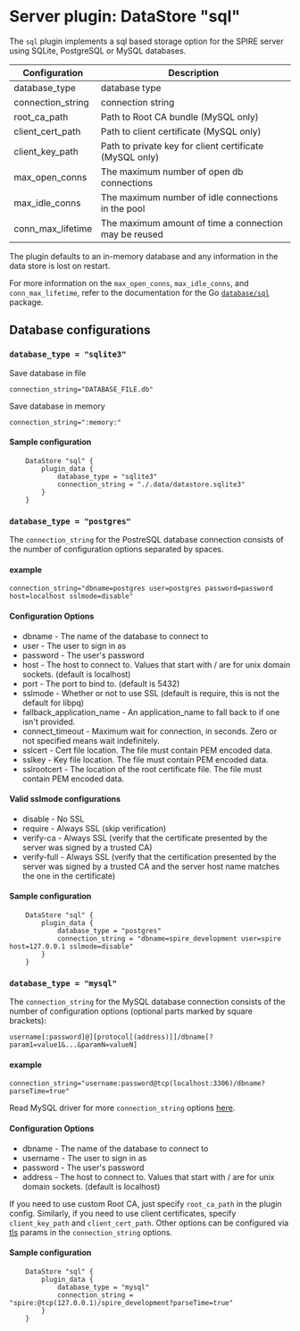 # Server plugin: DataStore "sql"

The `sql` plugin implements a sql based storage option for the SPIRE server using SQLite, PostgreSQL or MySQL databases.

| Configuration     | Description                                                |
| ------------------| ---------------------------------------------------------- |
| database_type     | database type                                              |
| connection_string | connection string                                          |
| root_ca_path      | Path to Root CA bundle (MySQL only)                        |
| client_cert_path  | Path to client certificate (MySQL only)                    |
| client_key_path   | Path to private key for client certificate (MySQL only)    |
| max_open_conns    | The maximum number of open db connections                  |
| max_idle_conns    | The maximum number of idle connections in the pool        |
| conn_max_lifetime | The maximum amount of time a connection may be reused     |

The plugin defaults to an in-memory database and any information in the data store is lost on restart.

For more information on the `max_open_conns`, `max_idle_conns`, and `conn_max_lifetime`, refer to the
documentation for the Go [`database/sql`](https://golang.org/pkg/database/sql/#DB) package.

## Database configurations

### `database_type = "sqlite3"`
Save database in file
```
connection_string="DATABASE_FILE.db"
```

Save database in memory
```
connection_string=":memory:"
```

#### Sample configuration

```
    DataStore "sql" {
        plugin_data {
            database_type = "sqlite3"
            connection_string = "./.data/datastore.sqlite3"
        }
    }
```

### `database_type = "postgres"`

The `connection_string` for the PostreSQL database connection consists of the number of configuration options separated by spaces.

#### example
```
connection_string="dbname=postgres user=postgres password=password host=localhost sslmode=disable"
```

#### Configuration Options
* dbname - The name of the database to connect to
* user - The user to sign in as
* password - The user's password
* host - The host to connect to. Values that start with / are for unix
  domain sockets. (default is localhost)
* port - The port to bind to. (default is 5432)
* sslmode - Whether or not to use SSL (default is require, this is not
  the default for libpq)
* fallback_application_name - An application_name to fall back to if one isn't provided.
* connect_timeout - Maximum wait for connection, in seconds. Zero or
  not specified means wait indefinitely.
* sslcert - Cert file location. The file must contain PEM encoded data.
* sslkey - Key file location. The file must contain PEM encoded data.
* sslrootcert - The location of the root certificate file. The file
  must contain PEM encoded data.

#### Valid sslmode configurations
* disable - No SSL
* require - Always SSL (skip verification)
* verify-ca - Always SSL (verify that the certificate presented by the
  server was signed by a trusted CA)
* verify-full - Always SSL (verify that the certification presented by
  the server was signed by a trusted CA and the server host name
  matches the one in the certificate)

#### Sample configuration

```
    DataStore "sql" {
        plugin_data {
            database_type = "postgres"
            connection_string = "dbname=spire_development user=spire host=127.0.0.1 sslmode=disable"
        }
    }
```

### `database_type = "mysql"`

The `connection_string` for the MySQL database connection consists of the number of configuration options (optional parts marked by square brackets):

````
username[:password]@][protocol[(address)]]/dbname[?param1=value1&...&paramN=valueN]
````

#### example
```
connection_string="username:password@tcp(localhost:3306)/dbname?parseTime=true"
```

Read MySQL driver for more `connection_string` options [here](https://github.com/go-sql-driver/mysql#usage).

#### Configuration Options
* dbname - The name of the database to connect to
* username - The user to sign in as
* password - The user's password
* address - The host to connect to. Values that start with / are for unix
  domain sockets. (default is localhost)

If you need to use custom Root CA, just specify `root_ca_path` in the plugin config. Similarly, if you need to use client certificates, specify `client_key_path` and `client_cert_path`. Other options can be configured via [tls](https://github.com/go-sql-driver/mysql#tls) params in the `connection_string` options.

#### Sample configuration

```
    DataStore "sql" {
        plugin_data {
            database_type = "mysql"
            connection_string = "spire:@tcp(127.0.0.1)/spire_development?parseTime=true"
        }
    }
```
